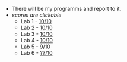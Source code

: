 - There will be my programms and report to it. 
- *scores are clickable*
   - Lab 1 - [10/10](https://docs.google.com/document/d/1InFjl5dPh5wPCF7WbRdH8msszcav0SUCQHi2nLhI7Zs/edit?tab=t.0)
   - Lab 2 - [10/10](https://docs.google.com/document/d/1VwGA9TUUrjQOdZcdbOIjWrO7_lGP-DCtlb8oHC5uUZ4/edit?tab=t.0)
   - Lab 3 - [10/10](https://docs.google.com/document/d/1WbGKnQryyQ5aUC4_0_un-3jF0M9wQhk48SBsFb9nTCg/edit?tab=t.0)
   - Lab 4 - [10/10](https://docs.google.com/document/d/1I4YbxN13Pcd_aYzlyGIT6ZKRvNl6EeYBiNiUonnjADs/edit?tab=t.0)
   - Lab 5 - [9/10](https://docs.google.com/document/d/1X72HcgRmwMlZfJiKXflEqIm2cnASkUpf97jRSlEBC7s/edit?tab=t.0)
   - Lab 6 - [??/10](https://docs.google.com/document/d/1C9TVUrbmB2MQdB2Idy8OPvy0F8q2-keccWhZ434HfX8/edit?tab=t.0)
